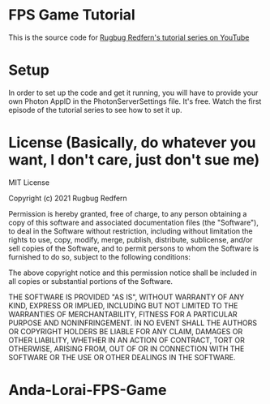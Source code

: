 # FPS Game Tutorial
This is the source code for [Rugbug Redfern's tutorial series on YouTube](https://www.youtube.com/playlist?list=PLhsVv9Uw1WzjI8fEBjBQpTyXNZ6Yp1ZLw)
# Setup
In order to set up the code and get it running, you will have to provide your own Photon AppID in the PhotonServerSettings file. It's free. Watch the first episode of the tutorial series to see how to set it up.
# License (Basically, do whatever you want, I don't care, just don't sue me)
MIT License

Copyright (c) 2021 Rugbug Redfern

Permission is hereby granted, free of charge, to any person obtaining a copy
of this software and associated documentation files (the "Software"), to deal
in the Software without restriction, including without limitation the rights
to use, copy, modify, merge, publish, distribute, sublicense, and/or sell
copies of the Software, and to permit persons to whom the Software is
furnished to do so, subject to the following conditions:

The above copyright notice and this permission notice shall be included in all
copies or substantial portions of the Software.

THE SOFTWARE IS PROVIDED "AS IS", WITHOUT WARRANTY OF ANY KIND, EXPRESS OR
IMPLIED, INCLUDING BUT NOT LIMITED TO THE WARRANTIES OF MERCHANTABILITY,
FITNESS FOR A PARTICULAR PURPOSE AND NONINFRINGEMENT. IN NO EVENT SHALL THE
AUTHORS OR COPYRIGHT HOLDERS BE LIABLE FOR ANY CLAIM, DAMAGES OR OTHER
LIABILITY, WHETHER IN AN ACTION OF CONTRACT, TORT OR OTHERWISE, ARISING FROM,
OUT OF OR IN CONNECTION WITH THE SOFTWARE OR THE USE OR OTHER DEALINGS IN THE
SOFTWARE.
# Anda-Lorai-FPS-Game
